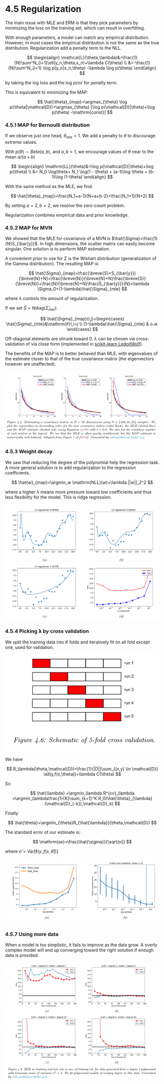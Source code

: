 # 4.5 Regularization

The main issue with MLE and ERM is that they pick parameters by minimizing the loss on the training set, which can result in overfitting.

With enough parameters, a model can match any empirical distribution. However, in most cases the empirical distribution is not the same as the true distribution. Regularization add a penalty term to the NLL.

$$
\begin{align}
\mathcal{L}(\theta,\lambda)&=\frac{1}{N}\sum^N_{i=1}\ell(y_n,\theta,x_n)+\lambda C(\theta) \\
&=-\frac{1}{N}\sum^N_{i=1} \log p(y_n|x_n,\theta) -\lambda \log p(\theta)
\end{align} 
$$

by taking the log loss and the log prior for penalty term.

This is equivalent to minimizing the MAP:

$$
\hat{\theta}_{map}=\argmax_{\theta} \log p(\theta|\mathcal{D})=\argmax_{\theta} [\log p(\mathcal{D}|\theta)+\log p(\theta) -\mathrm{const}]
$$

### 4.5.1 MAP for Bernoulli distribution

If we observe just one head, $\theta_{mle}=1$. We add a penalty to $\theta$ to discourage extreme values.

With $p(\theta)\sim Beta(a,b)$, and $a,b>1$, we encourage values of $\theta$ near to the mean ${a}/(a+b)$

$$
\begin{align}
\mathrm{LL}(\theta)&=\log p(\mathcal{D}|\theta)+\log p(\theta) \\
&= N_0 \log\theta+ N_1 \log(1 - \theta) + (a-1)\log \theta + (b-1)\log (1-\theta)
\end{align}
$$

With the same method as the MLE, we find:

$$
\hat{\theta}_{map}=\frac{N_1+a-1}{N+a+b-2}=\frac{N_1+1}{N+2}
$$

By setting $a=2, b=2$, we resolve the zero-count problem.

Regularization combines empirical data and prior knowledge. 

### 4.5.2 MAP for MVN

We showed that the MLE for covariance of a MVN is $\hat{\Sigma}=\frac{1}{N}S_{\bar{y}}$. In high dimensions, the scatter matrix can easily become singular. One solution is to perform MAP estimation.

A convenient prior to use for $\Sigma$ is the Wishart distribution (generalization of the Gamma distribution). The resulting MAP is:

$$
\hat{\Sigma}_{map}=\frac{\breve{S}+S_{\bar{y}}}{\breve{N}+N}=\frac{\breve{N}}{\breve{N}+N}\frac{\breve{S}}{\breve{N}}+\frac{N}{\breve{N}+N}\frac{S_{\bar{y}}}{N}=\lambda \Sigma_0+(1-\lambda)\hat{\Sigma}_{mle}
$$

where $\lambda$ controls the amount of regularization.

If we set $\breve{S}=N \mathrm{diag}(\hat{\Sigma}_{mle})$:

$$
\hat{\Sigma}_{map}(i,j)=\begin{cases}
\hat{\Sigma}_{mle}&\mathrm{if}\,i=j \\
(1-\lambda)\hat{\Sigma}_{mle} & o.w.
\end{cases}
$$

Off-diagonal elements are shrunk toward 0. $\lambda$ can be chosen via cross-validation of via close form (implemented in [scikit-learn LedoitWolf](https://scikit-learn.org/stable/modules/generated/sklearn.covariance.LedoitWolf.html)).

The benefits of the MAP is to better behaved than MLE, with eigenvalues of the estimate closer to that of the true covariance matrix (the eigenvectors however are unaffected).

![Screen Shot 2022-11-20 at 17.51.17.png](./Screen_Shot_2022-11-20_at_17.51.17.png)

### 4.5.3 Weight decay

We saw that reducing the degree of the polynomial help the regression task. A more general solution is to add regularization to the regression coefficients.

$$
\hat{w}_{map}=\argmin_w \mathrm{NLL}(w)+\lambda ||w||_2^2
$$

where a higher $\lambda$ means more pressure toward low coefficients and thus less flexibility for the model. This is ridge regression.

![Screen Shot 2022-11-20 at 18.02.40.png](./Screen_Shot_2022-11-20_at_18.02.40.png)

### 4.5.4 Picking **𝝺** by cross validation

We split the training data into $K$ folds and iteratively fit on all fold except one, used for validation.

![Screen Shot 2022-11-20 at 18.09.55.png](./Screen_Shot_2022-11-20_at_18.09.55.png)

We have

$$
R_\lambda(\theta,\mathcal{D})=\frac{1}{|D|}\sum_{(x,y) \in \mathcal{D}} \ell(y,f(x,\theta))+\lambda C(\theta)
$$

So

$$
\hat{\lambda} =\argmin_\lambda R^{cv}_\lambda =\argmin_\lambda\frac{1}{K}\sum_{k=1}^K R_0(\hat{\theta}_{\lambda}(\mathcal{D}_{-k}),\mathcal{D}_k)
$$

Finally

$$
\hat{\theta}=\argmin_{\theta}R_{\hat{\lambda}}(\theta,\mathcal{D})
$$

The standard error of our estimate is:

$$
\mathrm{se}=\frac{\hat{\sigma}}{\sqrt{n}}
$$

where $\hat{\sigma}=\mathrm{Var}[\ell(y,f(x,\hat{\theta}))]$

![Screen Shot 2022-11-20 at 18.31.46.png](./Screen_Shot_2022-11-20_at_18.31.46.png)

### 4.5.7 Using more data

When a model is too simplistic, it fails to improve as the data grow. A overly complex model will end up converging toward the right solution if enough data is provided.

![Screen Shot 2022-11-20 at 18.39.36.png](./Screen_Shot_2022-11-20_at_18.39.36.png)